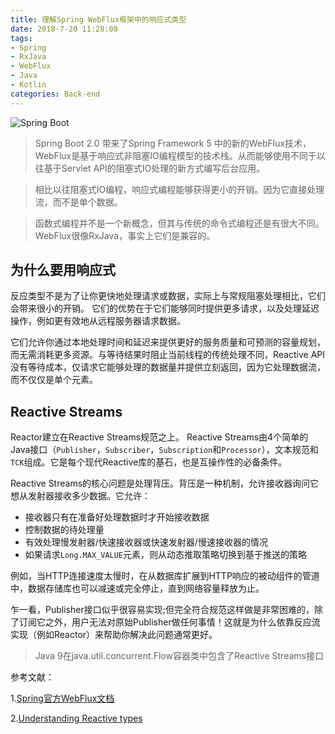 ```yaml
---
title: 理解Spring WebFlux框架中的响应式类型
date: 2018-7-20 11:28:08
tags:
- Spring
- RxJava
- WebFlux
- Java
- Kotlin
categories: Back-end
---
```


![Spring Boot](/images/20180720_diagram-boot-reactor.svg)

> Spring Boot 2.0 带来了Spring Framework 5 中的新的WebFlux技术，WebFlux是基于响应式非阻塞IO编程模型的技术栈。从而能够使用不同于以往基于Servlet API的阻塞式IO处理的新方式编写后台应用。

> 相比以往阻塞式IO编程，响应式编程能够获得更小的开销。因为它直接处理流，而不是单个数据。

> 函数式编程并不是一个新概念，但其与传统的命令式编程还是有很大不同。WebFlux很像RxJava，事实上它们是兼容的。

<!--more-->

## 为什么要用响应式

反应类型不是为了让你更快地处理请求或数据，实际上与常规阻塞处理相比，它们会带来很小的开销。 它们的优势在于它们能够同时提供更多请求，以及处理延迟操作，例如更有效地从远程服务器请求数据。

它们允许你通过本地处理时间和延迟来提供更好的服务质量和可预测的容量规划，而无需消耗更多资源。与等待结果时阻止当前线程的传统处理不同，Reactive API没有等待成本，仅请求它能够处理的数据量并提供立刻返回，因为它处理数据流，而不仅仅是单个元素。

## Reactive Streams

Reactor建立在Reactive Streams规范之上。 Reactive Streams由4个简单的Java接口（`Publisher`，`Subscriber`，`Subscription`和`Processor`），文本规范和`TCK`组成。它是每个现代Reactive库的基石，也是互操作性的必备条件。

Reactive Streams的核心问题是处理背压。背压是一种机制，允许接收器询问它想从发射器接收多少数据。它允许：

- 接收器只有在准备好处理数据时才开始接收数据
- 控制数据的待处理量
- 有效处理慢发射器/快速接收器或快速发射器/慢速接收器的情况
- 如果请求`Long.MAX_VALUE`元素，则从动态推取策略切换到基于推送的策略

例如，当HTTP连接速度太慢时，在从数据库扩展到HTTP响应的被动组件的管道中，数据存储库也可以减速或完全停止，直到网络容量释放为止。

乍一看，Publisher接口似乎很容易实现;但完全符合规范这样做是非常困难的，除了订阅它之外，用户无法对原始Publisher做任何事情！这就是为什么依靠反应流实现（例如Reactor）来帮助你解决此问题通常更好。

> Java 9在java.util.concurrent.Flow容器类中包含了Reactive Streams接口


参考文献：

1.[Spring官方WebFlux文档](https://docs.spring.io/spring-framework/docs/5.0.0.BUILD-SNAPSHOT/spring-framework-reference/html/web-reactive.html "Spring官方WebFlux文档")

2.[Understanding Reactive types](https://spring.io/blog/2016/04/19/understanding-reactive-types "Understanding Reactive types")